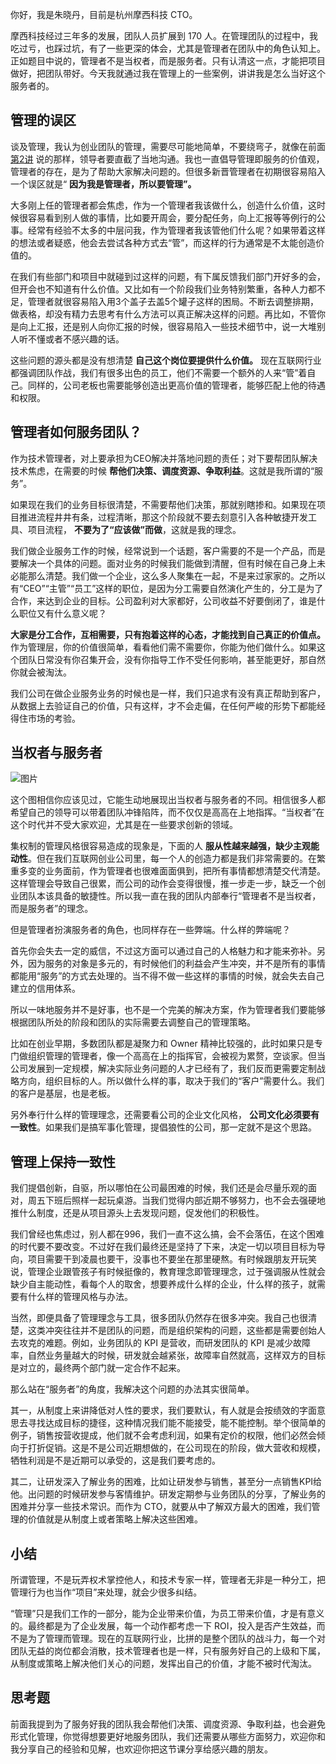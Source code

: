 你好，我是朱晓丹，目前是杭州摩西科技 CTO。

摩西科技经过三年多的发展，团队人员扩展到 170 人。在管理团队的过程中，我吃过亏，也踩过坑，有了一些更深的体会，尤其是管理者在团队中的角色认知上。正如题目中说的，管理者不是当权者，而是服务者。只有认清这一点，才能把项目做好，把团队带好。今天我就通过我在管理上的一些案例，讲讲我是怎么当好这个服务者的。

## **管理的误区**

谈及管理，我认为创业团队的管理，需要尽可能地简单，不要绕弯子，就像在前面 [第2讲](https://time.geekbang.org/column/article/599281) 说的那样，领导者要直截了当地沟通。我也一直倡导管理即服务的价值观，管理者的存在，是为了帮助大家解决问题的。但很多新晋管理者在初期很容易陷入一个误区就是“ **因为我是管理者，所以要管理”。**

大多刚上任的管理者都会焦虑，作为一个管理者我该做什么，创造什么价值，这时候很容易看到别人做的事情，比如要开周会，要分配任务，向上汇报等等例行的公事。经常有经验不太多的中层问我，作为管理者我该管他们什么呢？如果带着这样的想法或者疑惑，他会去尝试各种方式去“管”，而这样的行为通常是不太能创造价值的。

在我们有些部门和项目中就碰到过这样的问题，有下属反馈我们部门开好多的会，但开会也不知道有什么价值。又比如有一个阶段我们业务特别繁重，各种人力都不足，管理者就很容易陷入用3个盖子去盖5个罐子这样的困局。不断去调整排期，做表格，却没有精力去思考有什么方法可以真正解决这样的问题。再比如，不管你是向上汇报，还是别人向你汇报的时候，很容易陷入一些技术细节中，说一大堆别人听不懂或者不感兴趣的话。

这些问题的源头都是没有想清楚 **自己这个岗位要提供什么价值。** 现在互联网行业都强调团队作战，我们有很多出色的员工，他们不需要一个额外的人来“管”着自己。同样的，公司老板也需要能够创造出更高价值的管理者，能够匹配上他的待遇和权限。

## 管理者如何服务团队？

作为技术管理者，对上要承担为CEO解决并落地问题的责任；对下要帮团队解决技术焦虑，在需要的时候 **帮他们决策、调度资源、争取利益**。这就是我所谓的“服务”。

如果现在我们的业务目标很清楚，不需要帮他们决策，那就别瞎掺和。如果现在项目推进流程井井有条，过程清晰，那这个阶段就不要去刻意引入各种敏捷开发工具、项目流程， **不要为了“应该做”而做**，这就是我的理念。

我们做企业服务工作的时候，经常说到一个话题，客户需要的不是一个产品，而是要解决一个具体的问题。面对业务的时候我们能做到清醒，但有时候在自己身上未必能那么清楚。我们做一个企业，这么多人聚集在一起，不是来过家家的。之所以有“CEO”“主管”“员工”这样的职位，是因为分工需要自然演化产生的，分工是为了合作，来达到企业的目标。公司盈利对大家都好，公司收益不好要倒闭了，谁是什么职位又有什么意义呢？

**大家是分工合作，互相需要，只有抱着这样的心态，才能找到自己真正的价值点。** 作为管理层，你的价值很简单，看看他们需不需要你，你能为他们做什么。如果这个团队日常没有你召集开会，没有你指导工作不受任何影响，甚至能更好，那自然你就会被淘汰。

我们公司在做企业服务业务的时候也是一样，我们只追求有没有真正帮助到客户，从数据上去验证自己的价值，只有这样，才不会走偏，在任何严峻的形势下都能经得住市场的考验。

## **当权者与服务者**

![图片](https://static001.geekbang.org/resource/image/7d/d0/7d8014e12e9ce6722caa1ef386e5ebd0.jpg?wh=791x728)

这个图相信你应该见过，它能生动地展现出当权者与服务者的不同。相信很多人都希望自己的领导可以带着团队冲锋陷阵，而不仅仅是高高在上地指挥。“当权者”在这个时代并不受大家欢迎，尤其是在一些要求创新的领域。

集权制的管理风格很容易造成的现象是，下面的人 **服从性越来越强，缺少主观能动性**。但在我们互联网创业公司里，每一个人的创造力都是我们非常需要的。在繁重多变的业务面前，作为管理者也很难面面俱到，把所有事情都想清楚交代清楚。这样管理会导致自己很累，而公司的动作会变得很慢，推一步走一步，缺乏一个创业团队本该具备的敏捷性。所以我一直在我的团队内部奉行“管理者不是当权者，而是服务者”的理念。

但是管理者扮演服务者的角色，也同样存在一些弊端。什么样的弊端呢？

首先你会失去一定的威信，不过这方面可以通过自己的人格魅力和才能来弥补。另外，因为服务的对象是多元的，有时候他们的利益会产生冲突，并不是所有的事情都能用“服务”的方式去处理的。当不得不做一些这样的事情的时候，就会失去自己建立的信用体系。

所以一味地服务并不是好事，也不是一个完美的解决方案，作为管理者我们要能够根据团队所处的阶段和团队的实际需要去调整自己的管理策略。

比如在创业早期，多数团队都是凝聚力和 Owner 精神比较强的，此时如果只是专门做组织管理的管理者，像一个高高在上的指挥官，会被视为累赘，空谈家。但当公司发展到一定规模，解决实际业务问题的人才已经有了，我们反而更需要定制战略方向，组织目标的人。所以做什么样的事，取决于我们的“客户”需要什么。我们的客户是基层，也是老板。

另外奉行什么样的管理理念，还需要看公司的企业文化风格， **公司文化必须要有一致性**。如果我们是搞军事化管理，提倡狼性的公司，那一定就不是这个思路。

## **管理上保持一致性**

我们提倡创新，自驱，所以哪怕在公司最困难的时候，我们还是会尽量乐观的面对，周五下班后照样一起玩桌游。当我们觉得内部近期不够努力，也不会去强硬地推什么制度，还是从项目源头上去发现问题，促发他们的积极性。

我们曾经也焦虑过，别人都在996，我们一直不这么搞，会不会落伍，在这个困难的时代要不要改变。不过好在我们最终还是坚持了下来，决定一切以项目目标为导向，项目需要干到凌晨也要干，没事也不要坐在那里硬熬。有时候跟朋友开玩笑说，管理企业跟管孩子有时候挺像的，教育理念即管理理念，过于强调服从性就会缺少自主能动性，看每个人的取舍，想要养成什么样的企业，什么样的孩子，就需要有什么样的管理风格与办法。

当然，即便具备了管理理念与工具，很多团队仍然存在很多冲突。我自己也很清楚，这类冲突往往并不是团队的问题，而是组织架构的问题，这些都是需要创始人去攻克的难题。例如，业务团队的 KPI 是营收，而研发团队的 KPI 是减少故障率，自然业务量越大的时候，研发就会越紧张，故障率自然就高，这样双方的目标是对立的，最终两个部门就一定合作不起来。

那么站在“服务者”的角度，我解决这个问题的办法其实很简单。

其一，从制度上来讲降低对人性的要求，我们要默认，有人就是会按绩效的字面意思去寻找达成目标的捷径，这种情况我们能不能接受，能不能控制。举个很简单的例子，销售按营收提成，他们就不会考虑利润，如果有定价的权限，他们必然会倾向于打折促销。这是不是公司近期想做的，在公司现在的阶段，做大营收和规模，牺牲利润是不是近期可以承受的，这是我们要考虑的。

其二，让研发深入了解业务的困难，比如让研发参与销售，甚至分一点销售KPI给他。出问题的时候研发参与客情维护。研发定期参与业务团队的分享，了解业务的困难并分享一些技术常识。而作为 CTO，就要从中了解双方最大的困难，我们管理的价值就是从制度上或者策略上解决这些困难。

## **小结**

所谓管理，不是玩弄权术掌控他人，和技术专家一样，管理者无非是一种分工，把管理行为也当作“项目”来处理，就会少很多纠结。

“管理”只是我们工作的一部分，能为企业带来价值，为员工带来价值，才是有意义的。最终都是为了企业发展，每一个动作都考虑一下 ROI，投入是否产生效益，而不是为了管理而管理。现在的互联网行业，比拼的是整个团队的战斗力，每一个对团队无益的岗位都会消散，技术管理者也是一样，只有服务好自己的上级和下属，从制度或策略上解决他们关心的问题，发挥出自己的价值，才能不被时代淘汰。

## **思考题**

前面我提到为了服务好我的团队我会帮他们决策、调度资源、争取利益，也会避免形式化管理，你觉得想要更好地服务团队，我们还需要从哪些方面努力，欢迎你和我分享自己的经验和见解，也欢迎你把这节课分享给感兴趣的朋友。